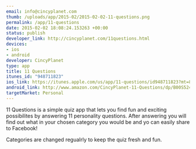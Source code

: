 ```yaml
--- 
email: info@cincyplanet.com
thumb: /uploads/app/2015-02/2015-02-02-11-questions.png
permalink: /app/11-questions
date: 2015-02-02 18:08:24.153263 +00:00
status: publish
developer_link: http://cincyplanet.com/11questions.html
devices: 
- ios
- android
developer: CincyPlanet
type: app
title: 11 Questions
itunes_id: "948711823"
ios_link: https://itunes.apple.com/us/app/11-questions/id948711823?mt=8
android_link: http://www.amazon.com/CincyPlanet-11-Questions/dp/B00S5241CI/
targetMarket: Personal
---
```


11 Questions is a simple quiz app that lets you find fun and exciting possibilites by answering 11 personality questions. After answering you will find out what in your chosen category you would be and yo can easily share to Facebook!

Categories are changed regualrly to keep the quiz fresh and fun.
